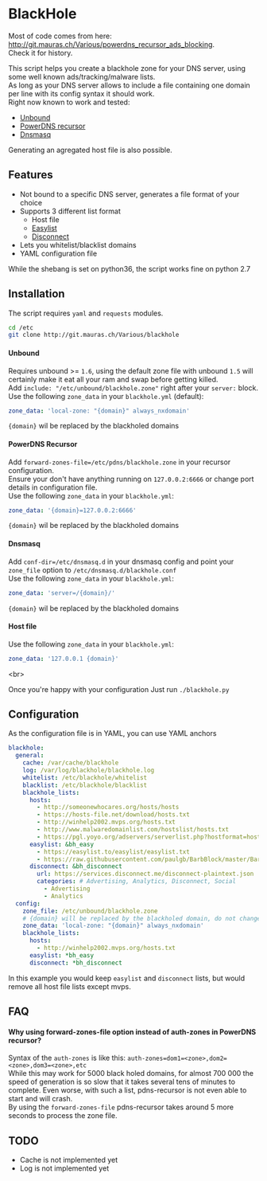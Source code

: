 BlackHole
=========

Most of code comes from here: http://git.mauras.ch/Various/powerdns_recursor_ads_blocking.  
Check it for history.  

This script helps you create a blackhole zone for your DNS server, using some well known ads/tracking/malware lists.  
As long as your DNS server allows to include a file containing one domain per line with its config syntax it should work.  
Right now known to work and tested:

- [Unbound](https://www.unbound.net/) 
- [PowerDNS recursor](https://www.powerdns.com/recursor.html) 
- [Dnsmasq](http://www.thekelleys.org.uk/dnsmasq/doc.html)

Generating an agregated host file is also possible.  

Features
--------

- Not bound to a specific DNS server, generates a file format of your choice
- Supports 3 different list format
    - Host file
    - [Easylist](https://easylist.to/)
    - [Disconnect](https://disconnect.me/)
- Lets you whitelist/blacklist domains
- YAML configuration file

While the shebang is set on python36, the script works fine on python 2.7

Installation
------------

The script requires `yaml` and `requests` modules.  

``` bash
cd /etc
git clone http://git.mauras.ch/Various/blackhole
```

#### Unbound  

Requires unbound >= `1.6`, using the default zone file with unbound `1.5` will certainly make it eat all your ram and swap before getting killed.  
Add `include: "/etc/unbound/blackhole.zone"` right after your `server:` block.  
Use the following `zone_data` in your `blackhole.yml` (default):

``` yaml
zone_data: 'local-zone: "{domain}" always_nxdomain'
```

`{domain}` wil be replaced by the blackholed domains

#### PowerDNS Recursor  

Add `forward-zones-file=/etc/pdns/blackhole.zone` in your recursor configuration.  
Ensure your don't have anything running on `127.0.0.2:6666` or change port details in configuration file.  
Use the following `zone_data` in your `blackhole.yml`:

``` yaml
zone_data: '{domain}=127.0.0.2:6666'
```

`{domain}` wil be replaced by the blackholed domains

#### Dnsmasq  

Add `conf-dir=/etc/dnsmasq.d` in your dnsmasq config and point your `zone_file` option to `/etc/dnsmasq.d/blackhole.conf`  
Use the following `zone_data` in your `blackhole.yml`:

``` yaml
zone_data: 'server=/{domain}/'
```

`{domain}` wil be replaced by the blackholed domains  

#### Host file

Use the following `zone_data` in your `blackhole.yml`:

``` yaml
zone_data: '127.0.0.1 {domain}'
```

<br\>

Once you're happy with your configuration Just run `./blackhole.py`


Configuration
-------------

As the configuration file is in YAML, you can use YAML anchors

```yaml
blackhole:
  general:
    cache: /var/cache/blackhole
    log: /var/log/blackhole/blackhole.log
    whitelist: /etc/blackhole/whitelist
    blacklist: /etc/blackhole/blacklist
    blackhole_lists:
      hosts:
        - http://someonewhocares.org/hosts/hosts
        - https://hosts-file.net/download/hosts.txt
        - http://winhelp2002.mvps.org/hosts.txt
        - http://www.malwaredomainlist.com/hostslist/hosts.txt
        - https://pgl.yoyo.org/adservers/serverlist.php?hostformat=hosts;showintro=0
      easylist: &bh_easy
        - https://easylist.to/easylist/easylist.txt
        - https://raw.githubusercontent.com/paulgb/BarbBlock/master/BarbBlock.txt
      disconnect: &bh_disconnect
        url: https://services.disconnect.me/disconnect-plaintext.json
        categories: # Advertising, Analytics, Disconnect, Social
          - Advertising
          - Analytics
  config:
    zone_file: /etc/unbound/blackhole.zone
    # {domain} will be replaced by the blackholed domain, do not change it here
    zone_data: 'local-zone: "{domain}" always_nxdomain'
    blackhole_lists:
      hosts:
        - http://winhelp2002.mvps.org/hosts.txt
      easylist: *bh_easy
      disconnect: *bh_disconnect
```

In this example you would keep `easylist` and `disconnect` lists, but would remove all host file lists except mvps.

FAQ
---

#### Why using forward-zones-file option instead of auth-zones in PowerDNS recursor?  

Syntax of the `auth-zones` is like this: `auth-zones=dom1=<zone>,dom2=<zone>,dom3=<zone>,etc`  
While this may work for 5000 black holed domains, for almost 700 000 the speed of generation is so slow that it takes several tens of minutes to complete. Even worse, with such a list, pdns-recursor is not even able to start and will crash.  
By using the `forward-zones-file` pdns-recursor takes around 5 more seconds to process the zone file.  

TODO
----

- Cache is not implemented yet
- Log is not implemented yet

